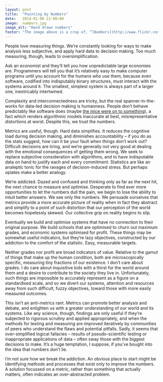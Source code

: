 ```yaml
---
layout: post
title:  "Painting by Numbers"
date:   2014-01-08 21:00:00
image:  numbers.jpg
image_alt: "Hand drawn numbers"
footer: "The image above is a crop of, “[Numbers](http://www.flickr.com/photos/andymag/9825503886/),” which is copyright (c) 2013 [Andy Maguire](http://www.flickr.com/photos/andymag/) and made available under a [CC Attribution 2.0 Generic license](http://creativecommons.org/licenses/by/2.0/)"
---
```


People love measuring things. We’re constantly looking for ways to make analysis less subjective, and apply hard data to decision making. Too much measuring, though, leads to oversimplification.

Ask an economist and they‘ll tell you how unpredictable large economies are. Programmers will tell you that it’s relatively easy to make computer programs until you account for the humans who use them, because even software, codified into indisputably binary structures, must interact with the systems around it. The smallest, simplest system is always part of a larger one, inextricably intertwined. 

Complexity and interconnectedness are tricky, but the real spanner-in-the-works for data-led decision making is humanness. People don’t behave predictably like software does (maybe [the mice were on to something][1]), a fact which renders algorithmic models inaccurate at best, misrepresentative distortions at worst. Despite this, we trust the numbers.

Metrics are useful, though. Hard data simplifies. It reduces the cognitive load during decision making, and diminishes accountability – if you do as the stats suggest, how can it be your fault when things don’t work out? Difficult decisions are tiring, and we’re generally not very good at dealing with the emotional consequences of getting them wrong. We seek to replace subjective consideration with algorithms, and to have indisputable data on hand to justify each and every commitment. Statistics are like an analeptic tonic for the ravages of decision-induced stress. But perhaps opiates make a better analogy. 

We’re addicted. Dazed and confused and thinking only as far as the next hit, the next chance to measure and optimise. Desperate to find ever more opportunities to let the numbers dull the pain, we begin to lose the ability to intuit better answers. We see only the numbers. We persuade ourselves that metrics provide a more accurate picture of reality when in fact they abstract and simplify to a point of such distortion that our perception of the world becomes hopelessly skewed. Our collective grip on reality begins to slip.

Eventually we build and optimise systems that have no connection to their original purpose. We build schools that are optimised to churn out maximum grades, and economic systems optimised for profit. These things may be somewhat useful indicators, but they’re lazy objectives, constructed by our addiction to the comfort of the statistic. Easy, measurable targets.

Neither grades nor profit are broad indicators of value. Relative to the gamut of things that make up the human condition, both are microscopically specific, measuring tiny fractions of our existence. I don’t care about grades. I do care about inquisitive kids with a thirst for the world around them and a desire to contribute to the society they live in. Unfortunately, such things are impossible to accurately represent as a figure on a standardised scale, and so we divert our systems, attention and resources away from such difficult, fuzzy objectives, toward those with more easily measured outcomes. 

This isn’t an anti-metrics rant. Metrics can promote better analysis and debate, and enlighten us with a greater understanding of our world and its systems. Like any science, though, findings are only useful if they’re subjected to rigorous scrutiny and applied appropriately, and when the methods for testing and measuring are improved iteratively by communities of peers who understand the flaws and potential pitfalls. Sadly, it seems that over-simplified logical fallacies – results of pseudo-scientific testing or inappropriate applications of data – often sway those with the biggest decisions to make. It’s a huge temptation, I suppose, if you’ve bought into the idea that numbers don’t lie. 

I’m not sure how we break the addiction. An obvious place to start might be identifying methods and processes that exist only to improve the numbers. A solution focussed on a metric, rather than something that actually matters, often indicates an over-abstracted problem.

[1]: http://en.wikipedia.org/wiki/Mice_(hyperintelligent_pan-dimensional_beings)#Mice "Hitchhiker's Guide reference. Boom."